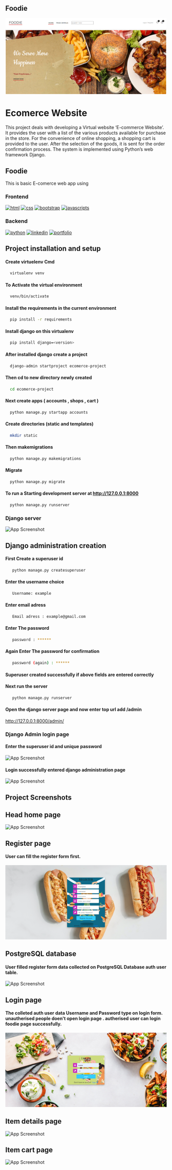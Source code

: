 ## Foodie

![App Screenshot](https://github.com/athulpython/Ecommerce-foodie/blob/master/screeshots/home.png?raw=true)

# Ecomerce Website

This project deals with developing a Virtual website ‘E-commerce Website’. It provides the user with a list of the various products available for purchase in the store. For the convenience of online shopping, a shopping cart is provided to the user. After the selection of the goods, it is sent for the order confirmation process. The system is implemented using Python’s web framework Django.

## Foodie
This is basic E-comerce web app using

### Frontend

 
[![html](https://img.shields.io/twitter/url?label=Html&logo=HTML5&style=for-the-badge&url=https%3A%2F%2Fwww.w3schools.com%2Fhtml%2F)](https://www.w3schools.com/html/)  [![css](https://img.shields.io/twitter/url?label=Css&logo=CSS3&logoColor=blue&style=for-the-badge&url=https%3A%2F%2Fwww.w3schools.com%2Fcss%2F)](https://www.w3schools.com/css/)  [![bootstrap](https://img.shields.io/twitter/url?label=bootstrap&logo=bootstrap&logoColor=white&style=for-the-badge&url=https%3A%2F%2Fgetbootstrap.com%2F)](https://getbootstrap.com/)
[![javascripts](https://img.shields.io/twitter/url?label=JavaScript&logo=JavaScript&style=for-the-badge&url=https%3A%2F%2Fwww.w3schools.com%2Fjs%2F)](https://getbootstrap.com/)








### Backend
[![python](https://img.shields.io/twitter/url?label=Python&logo=Python&style=for-the-badge&url=https%3A%2F%2Fwww.python.org%2F)](https://www.python.org/)
[![linkedin](https://img.shields.io/twitter/url?label=django&logo=django&logoColor=white&style=for-the-badge&url=https%3A%2F%2Fwww.djangoproject.com%2F)](https://www.djangoproject.com/)   [![portfolio](https://img.shields.io/twitter/url?label=postgresql&logo=postgresql&logoColor=white&style=for-the-badge&url=https%3A%2F%2Fwww.postgresql.org%2F)](https://www.postgresql.org/)








## Project installation and setup

#### Create virtuelenv Cmd 

```bash
  virtualenv venv

```

#### To Activate the virtual environment
```bash
  venv/bin/activate

```
#### Install the requirements in the current environment
```bash
  pip install -r requirements

```

#### Install django on this virtualenv
```bash
  pip install django=<version>

```

#### After installed django create a project

```bash
  django-admin startproject ecomerce-project

```
#### Then cd to new directory newly created

```bash
  cd ecomerce-project

```
#### Next create apps ( accounts , shops , cart )

```bash
  python manage.py startapp accounts

```
#### Create directories (static and templates)

```bash
  mkdir static

```
#### Then makemigrations

```bash
  python manage.py makemigrations

```
#### Migrate 

```bash
  python manage.py migrate

```
#### To run a Starting development server at http://127.0.0.1:8000
```bash
  python manage.py runserver

```
### Django server

![App Screenshot](https://github.com/athulpython/foodie-/blob/master/screeshots/ia8jlkozut4uxwatnqwp.png?raw=true)

## Django administration creation

#### First Create a superuser id

```bash
   python manage.py createsuperuser

```
#### Enter the username choice
```bash
   Username: example

```
#### Enter email adress
```bash
   Email adress : example@gmail.com

```
#### Enter The password
```bash
   password : ******

```
#### Again Enter The password for confirmation
```bash
   password (again) : ******

```

#### Superuser created successfully if above fields are entered correctly

#### Next run the server
```bash
   python manage.py runserver

```
#### Open the django server page and now enter top url add /admin
http://127.0.0.1:8000/admin/


### Django Admin login page

#### Enter the superuser id and unique password

![App Screenshot](https://github.com/athulpython/foodie-/blob/master/screeshots/Screenshot%20(21).png?raw=true)

#### Login successfully entered django administration page
![App Screenshot](https://github.com/athulpython/foodie-/blob/master/screeshots/Screenshot%20(30).png?raw=true)

## Project Screenshots


## Head home page

![App Screenshot](https://github.com/athulpython/Ecommerce-foodie/blob/master/screeshots/screencapture-new.png?raw=true)


## Register page

#### User can fill the register form first.

![App Screenshot](https://github.com/athulpython/Ecommerce-foodie/blob/master/screeshots/register.png?raw=true)

## PostgreSQL database

#### User filled register form data collected on PostgreSQL Database auth user table.

![App Screenshot](https://github.com/athulpython/foodie-/blob/master/screeshots/Screenshot%20(34).png?raw=true)

## Login page

#### The colleted auth user data Username and Password type on login form. unautherised people doen't open login page .  autherised user can login foodie page successfully.

![App Screenshot](https://github.com/athulpython/Ecommerce-foodie/blob/master/screeshots/login.png?raw=true)




## Item details page

![App Screenshot](https://github.com/athulpython/foodie-/blob/master/screeshots/item%20details.png?raw=true)

## Item cart page

![App Screenshot](https://github.com/athulpython/foodie-/blob/master/screeshots/cart.png?raw=true)
